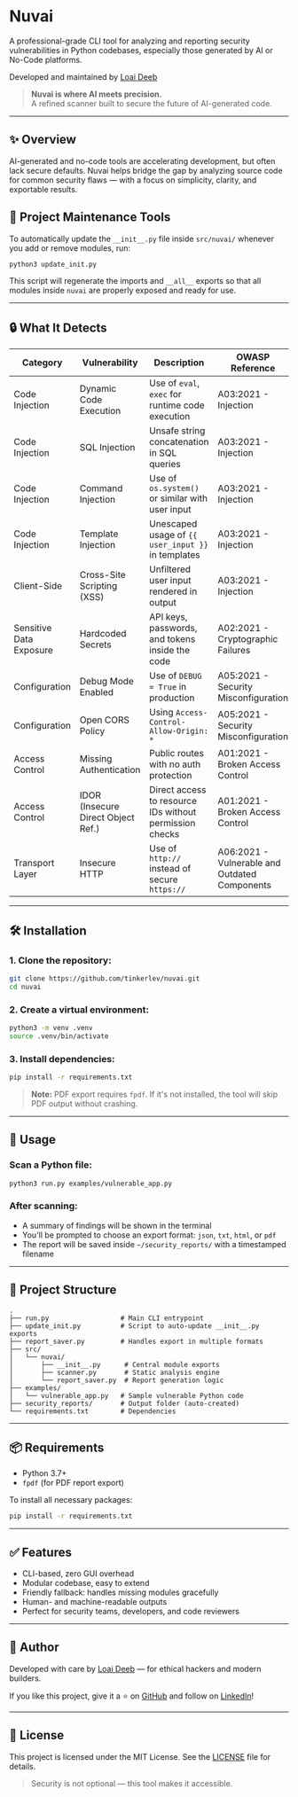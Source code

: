 # Nuvai

A professional-grade CLI tool for analyzing and reporting security vulnerabilities in Python codebases, especially those generated by AI or No-Code platforms.

Developed and maintained by [Loai Deeb](https://www.linkedin.com/in/loai-deeb/)

> **Nuvai is where AI meets precision.**  
> A refined scanner built to secure the future of AI-generated code.

---

## ✨ Overview
AI-generated and no-code tools are accelerating development, but often lack secure defaults. Nuvai helps bridge the gap by analyzing source code for common security flaws — with a focus on simplicity, clarity, and exportable results.

## 🔧 Project Maintenance Tools

To automatically update the `__init__.py` file inside `src/nuvai/` whenever you add or remove modules, run:

```bash
python3 update_init.py
```

This script will regenerate the imports and `__all__` exports so that all modules inside `nuvai` are properly exposed and ready for use.

---

## 🔒 What It Detects

| Category                     | Vulnerability                       | Description                                                             | OWASP Reference |
|-----------------------------|-------------------------------------|-------------------------------------------------------------------------|------------------|
| Code Injection              | Dynamic Code Execution              | Use of `eval`, `exec` for runtime code execution                        | A03:2021 - Injection |
| Code Injection              | SQL Injection                       | Unsafe string concatenation in SQL queries                              | A03:2021 - Injection |
| Code Injection              | Command Injection                   | Use of `os.system()` or similar with user input                         | A03:2021 - Injection |
| Code Injection              | Template Injection                  | Unescaped usage of `{{ user_input }}` in templates                      | A03:2021 - Injection |
| Client-Side                 | Cross-Site Scripting (XSS)          | Unfiltered user input rendered in output                                | A03:2021 - Injection |
| Sensitive Data Exposure     | Hardcoded Secrets                   | API keys, passwords, and tokens inside the code                         | A02:2021 - Cryptographic Failures |
| Configuration               | Debug Mode Enabled                  | Use of `DEBUG = True` in production                                     | A05:2021 - Security Misconfiguration |
| Configuration               | Open CORS Policy                    | Using `Access-Control-Allow-Origin: *`                                  | A05:2021 - Security Misconfiguration |
| Access Control              | Missing Authentication              | Public routes with no auth protection                                   | A01:2021 - Broken Access Control |
| Access Control              | IDOR (Insecure Direct Object Ref.)  | Direct access to resource IDs without permission checks                 | A01:2021 - Broken Access Control |
| Transport Layer             | Insecure HTTP                       | Use of `http://` instead of secure `https://`                           | A06:2021 - Vulnerable and Outdated Components |

---

## 🛠 Installation
### 1. Clone the repository:
```bash
git clone https://github.com/tinkerlev/nuvai.git
cd nuvai
```

### 2. Create a virtual environment:
```bash
python3 -m venv .venv
source .venv/bin/activate
```

### 3. Install dependencies:
```bash
pip install -r requirements.txt
```

> **Note:** PDF export requires `fpdf`. If it's not installed, the tool will skip PDF output without crashing.

---

## 🚀 Usage
### Scan a Python file:
```bash
python3 run.py examples/vulnerable_app.py
```

### After scanning:
- A summary of findings will be shown in the terminal
- You'll be prompted to choose an export format: `json`, `txt`, `html`, or `pdf`
- The report will be saved inside `~/security_reports/` with a timestamped filename

---

## 📁 Project Structure
```
.
├── run.py                  # Main CLI entrypoint
├── update_init.py          # Script to auto-update __init__.py exports
├── report_saver.py         # Handles export in multiple formats
├── src/
│   └── nuvai/
│       ├── __init__.py      # Central module exports
│       ├── scanner.py       # Static analysis engine
│       └── report_saver.py  # Report generation logic
├── examples/
│   └── vulnerable_app.py   # Sample vulnerable Python code
├── security_reports/       # Output folder (auto-created)
└── requirements.txt        # Dependencies
```

---

## 📦 Requirements
- Python 3.7+
- `fpdf` (for PDF report export)

To install all necessary packages:
```bash
pip install -r requirements.txt
```

---

## ✅ Features
- CLI-based, zero GUI overhead
- Modular codebase, easy to extend
- Friendly fallback: handles missing modules gracefully
- Human- and machine-readable outputs
- Perfect for security teams, developers, and code reviewers

---

## 📢 Author
Developed with care by [Loai Deeb](https://www.linkedin.com/in/loai-deeb/) — for ethical hackers and modern builders.

If you like this project, give it a ⭐ on [GitHub](https://github.com/tinkerlev/nuvai) and follow on [LinkedIn](https://www.linkedin.com/in/loai-deeb/)!

---

## 📄 License
This project is licensed under the MIT License. See the [LICENSE](LICENSE) file for details.

> Security is not optional — this tool makes it accessible.
